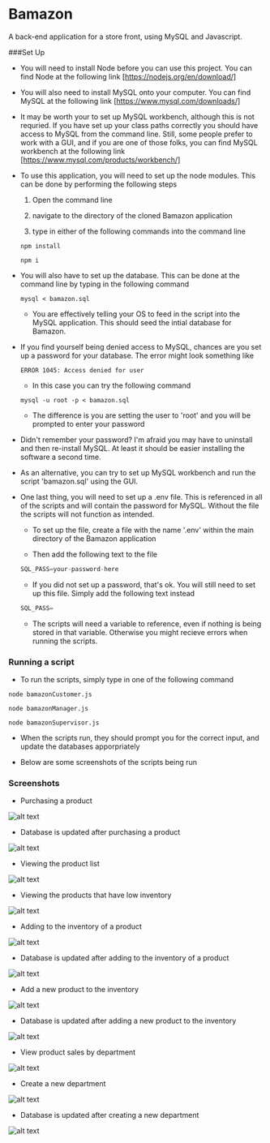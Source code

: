 # Bamazon
A back-end application for a store front, using MySQL and Javascript.

###Set Up

 * You will need to install Node before you can use this project. You can find Node at the following link [https://nodejs.org/en/download/]

 * You will also need to install MySQL onto your computer. You can find MySQL at the following link [https://www.mysql.com/downloads/]

 * It may be worth your to set up MySQL workbench, although this is not requried. If you have set up your class paths correctly you should have access to MySQL from the command line. Still, some people prefer to work with a GUI, and if you are one of those folks, you can find MySQL workbench at the following link [https://www.mysql.com/products/workbench/]

 * To use this application, you will need to set up the node modules. This can be done by performing the following steps
    
    1. Open the command line
    
    2. navigate to the directory of the cloned Bamazon application
    
    3. type in either of the following commands into the command line

    ```
    npm install
    
    npm i
    ```


 * You will also have to set up the database. This can be done at the command line by typing in the following command
    
    ```
    mysql < bamazon.sql
    ```
    

    * You are effectively telling your OS to feed in the script into the MySQL application. This should seed the intial database for Bamazon.

 * If you find yourself being denied access to MySQL, chances are you set up a password for your database. The error might look something like
 
    ```
    ERROR 1045: Access denied for user
    ```

    * In this case you can try the following  command
    
    
    ```
    mysql -u root -p < bamazon.sql
    ```
    

    * The difference is you are setting the user to 'root' and you will be prompted to enter your password

 * Didn't remember your password? I'm afraid you may have to uninstall and then re-install MySQL. At least it should be easier installing the software a second time.

 * As an alternative, you can try to set up MySQL workbench and run the script 'bamazon.sql' using the GUI.

 * One last thing, you will need to set up a .env file. This is referenced in all of the scripts and will contain the password for MySQL. Without the file the scripts will not function as intended.
    
    * To set up the file, create a file with the name '.env' within the main directory of the Bamazon application

    * Then add the following text to the file

    ```javascript
    SQL_PASS=your-password-here
    ```


    * If you did not set up a password, that's ok. You will still need to set up this file. Simply add the following text instead


    ```javascript
    SQL_PASS=
    ```


    * The scripts will need a variable to reference, even if nothing is being stored in that variable. Otherwise you might recieve errors when running the scripts.

### Running a script

 * To run the scripts, simply type in one of the following command

 ```
 node bamazonCustomer.js

 node bamazonManager.js

 node bamazonSupervisor.js
 ```


 * When the scripts run, they should prompt you for the correct input, and update the databases apporpriately

 * Below are some screenshots of the scripts being run

### Screenshots

 * Purchasing a product

 ![alt text][customer01]


 * Database is updated after purchasing a product 

 ![alt text][customer02]


 * Viewing the product list

 ![alt text][manager01]
 

 * Viewing the products that have low inventory

 ![alt text][manager02]


 * Adding to the inventory of a product

 ![alt text][manager03]


 * Database is updated after adding to the inventory of a product

 ![alt text][manager04]


 * Add a new product to the inventory

 ![alt text][manager05]


 * Database is updated after adding a new product to the inventory

 ![alt text][manager06]


 * View product sales by department

 ![alt text][supervisor01]


 * Create a new department

 ![alt text][supervisor02]


 * Database is updated after creating a new department

 ![alt text][supervisor03]

[customer01]: ./images/customer01.PNG "Purchasing a product"
[customer02]: ./images/customer02.PNG "Database is updated after purchasing a product"

[manager01]: ./images/manager01.PNG "Viewing the product list"
[manager02]: ./images/manager02.PNG "Viewing the products that have low inventory"
[manager03]: ./images/manager03.PNG "Adding to the inventory of a product"
[manager04]: ./images/manager04.PNG "Database is updated after adding to the inventory of a product"
[manager05]: ./images/manager05.PNG "Add a new product to the inventory"
[manager06]: ./images/manager06.PNG "Database is updated after adding a new product to the inventory"

[supervisor01]: ./images/supervisor01.PNG "View product sales by department"
[supervisor02]: ./images/supervisor02.PNG "Create a new department"
[supervisor03]: ./images/supervisor03.PNG "Database is updated after creating a new department"
